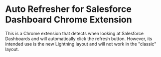 Auto Refresher for Salesforce Dashboard Chrome Extension
========================================================

This is a Chrome extension that detects when looking at Salesforce Dashboards and will automatically click the refresh button. However, its intended use is the new Lightning layout and will not work in the "classic" layout. 

